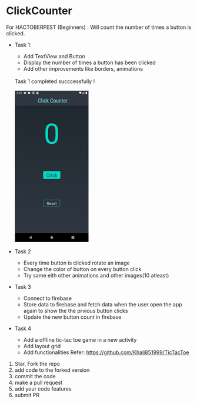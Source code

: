 # ClickCounter
For HACTOBERFEST (Beginners) : Will count the number of times a button is clicked.
- Task 1:
  - Add TextView and Button 
  - Display the number of times a button has been clicked
  - Add other improvements like borders, animations
  <br>
  Task 1 completed succcessfully !
  <br><br>
  <img src="home.png" width="200" >
  
- Task 2
  - Every time button is clicked rotate an image
  - Change the color of button on every button click
  - Try same eith other animations and other images(10 atleast)
  
- Task 3
  - Connect to firebase
  - Store data to firebase and fetch data when the user open the app again to show the the prvious button clicks
  - Update the new button count in firebase
  
 - Task 4
   - Add a offline tic-tac toe game in a new activity
   - Add layout grid
   - Add functionalities Refer: https://github.com/Khali851999/TicTacToe
  


1. Star, Fork the repo
2. add code to the forked version
3. commit the code
4. make a pull request
5. add your code features
6. submit PR
